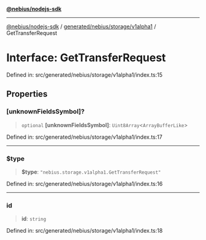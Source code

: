 [**@nebius/nodejs-sdk**](../../../../../README.md)

***

[@nebius/nodejs-sdk](../../../../../README.md) / [generated/nebius/storage/v1alpha1](../README.md) / GetTransferRequest

# Interface: GetTransferRequest

Defined in: src/generated/nebius/storage/v1alpha1/index.ts:15

## Properties

### \[unknownFieldsSymbol\]?

> `optional` **\[unknownFieldsSymbol\]**: `Uint8Array`\<`ArrayBufferLike`\>

Defined in: src/generated/nebius/storage/v1alpha1/index.ts:17

***

### $type

> **$type**: `"nebius.storage.v1alpha1.GetTransferRequest"`

Defined in: src/generated/nebius/storage/v1alpha1/index.ts:16

***

### id

> **id**: `string`

Defined in: src/generated/nebius/storage/v1alpha1/index.ts:18
